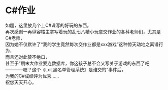 # C#作业  
如题，这里放几个上C#课写的好玩的东西。   
再次感谢一再纵容楼主拿写着玩的乱七八糟小玩意交作业的各科老师们，尤其是C#老师，  
因为她不仅默许了“我的学生竟然每次交作业都是xxx游戏”这种惊天动地之离谱行为，  
而且还对此赞不绝口，  
甚至于“期末大作业要连数据库，你这孩子总不会又写关于游戏的东西了吧————嗯？这个《LoL黑名单管理系统》是谁交的”事件后，  
为我的C#成绩评为优秀......  
祝您天天开心。  
